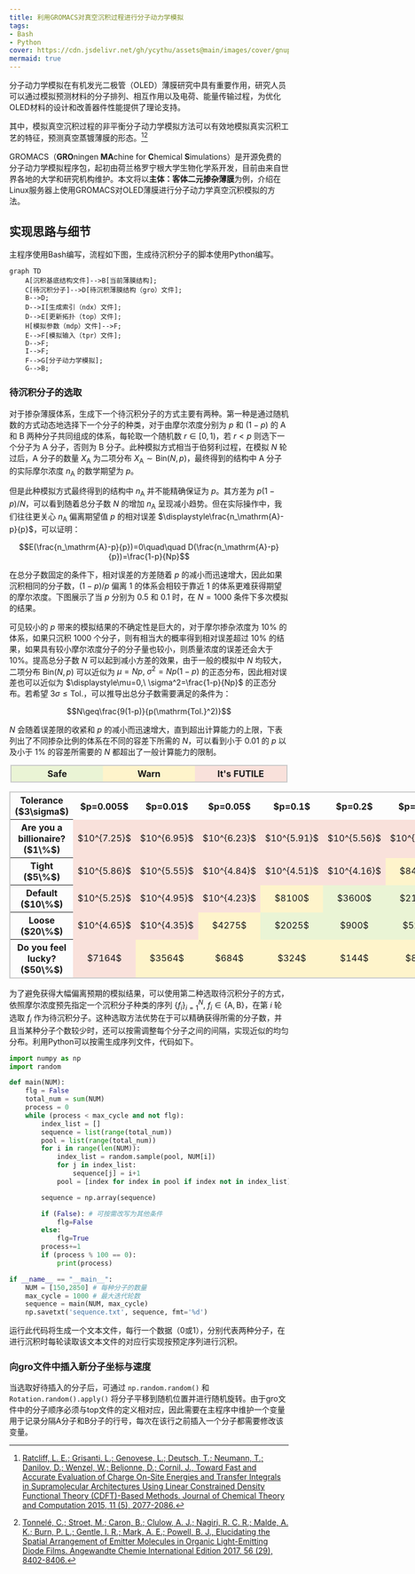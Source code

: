 ```yaml
---
title: 利用GROMACS对真空沉积过程进行分子动力学模拟
tags: 
- Bash
- Python
cover: https://cdn.jsdelivr.net/gh/ycythu/assets@main/images/cover/gnuplot.jpg
mermaid: true
---
```

分子动力学模拟在有机发光二极管（OLED）薄膜研究中具有重要作用，研究人员可以通过模拟预测材料的分子排列、相互作用以及电荷、能量传输过程，为优化OLED材料的设计和改善器件性能提供了理论支持。
<!--more-->
其中，模拟真空沉积过程的非平衡分子动力学模拟方法可以有效地模拟真实沉积工艺的特征，预测真空蒸镀薄膜的形态。[^ref1][^ref2]

[^ref1]:[Ratcliff, L. E.;  Grisanti, L.;  Genovese, L.;  Deutsch, T.;  Neumann, T.;  Danilov, D.;  Wenzel, W.;  Beljonne, D.; Cornil, J., Toward Fast and Accurate Evaluation of Charge On-Site Energies and Transfer Integrals in Supramolecular Architectures Using Linear Constrained Density Functional Theory (CDFT)-Based Methods. Journal of Chemical Theory and Computation 2015, 11 (5), 2077-2086.](https://doi.org/10.1021/acs.jctc.5b00057)
[^ref2]:[Tonnelé, C.;  Stroet, M.;  Caron, B.;  Clulow, A. J.;  Nagiri, R. C. R.;  Malde, A. K.;  Burn, P. L.;  Gentle, I. R.;  Mark, A. E.; Powell, B. J., Elucidating the Spatial Arrangement of Emitter Molecules in Organic Light-Emitting Diode Films. Angewandte Chemie International Edition 2017, 56 (29), 8402-8406.](https://doi.org/10.1002/anie.201610727)

<script type="module"> import mermaid from 'https://cdn.jsdelivr.net/npm/mermaid@11.4.1/+esm'</script>
<style>
	.markdown-theme {
		max-width: 900px!important;
	}
	#toleranceTable {
		width: 100%;
		display: table;
		border: 2px #ccc solid;
	}
	#legendTable {
		display: table;
		width: 500px;
		table-layout: fixed;
		border: 2px #ccc solid;
		margin: 0 auto;
	}
	th, td {
		text-align: center;
	}
	th.safe, td.safe {
		background-color: #99cc3333;
	}
	th.warn, td.warn {
		background-color: #ffcc0033;
	}
	th.danger, td.danger {
		background-color: #dd330022;
	}
</style>
GROMACS（**GRO**ningen **MA**chine for **C**hemical **S**imulations）是开源免费的分子动力学模拟程序包，起初由荷兰格罗宁根大学生物化学系开发，目前由来自世界各地的大学和研究机构维护。本文将以**主体：客体二元掺杂薄膜**为例，介绍在Linux服务器上使用GROMACS对OLED薄膜进行分子动力学真空沉积模拟的方法。

## 实现思路与细节

主程序使用Bash编写，流程如下图，生成待沉积分子的脚本使用Python编写。

```flow
graph TD
	A[沉积基底结构文件]-->B[当前薄膜结构];
	C[待沉积分子]-->D[待沉积薄膜结构（gro）文件];
	B-->D;
	D-->I[生成索引（ndx）文件];
	D-->E[更新拓扑（top）文件];
	H[模拟参数（mdp）文件]-->F;
	E-->F[模拟输入（tpr）文件];
	D-->F;
	I-->F;
	F-->G[分子动力学模拟];
	G-->B;
```

### 待沉积分子的选取

对于掺杂薄膜体系，生成下一个待沉积分子的方式主要有两种。第一种是通过随机数的方式动态地选择下一个分子的种类，对于由摩尔浓度分别为 $p$ 和 $(1-p)$ 的 A 和 B 两种分子共同组成的体系，每轮取一个随机数 $r\in[0,1)$，若 $r<p$ 则选下一个分子为 A 分子，否则为 B 分子。此种模拟方式相当于伯努利过程，在模拟 $N$ 轮过后，A 分子的数量 $X_\mathrm{A}$ 为二项分布 $X_\mathrm{A}\sim\mathrm{Bin}(N,p)$，最终得到的结构中 A 分子的实际摩尔浓度 $n_\mathrm{A}$ 的数学期望为 $p$。

但是此种模拟方式最终得到的结构中 $n_\mathrm{A}$ 并不能精确保证为 $p$。其方差为 $p(1-p)/N$，可以看到随着总分子数 $N$ 的增加 $n_\mathrm{A}$ 呈现减小趋势。但在实际操作中，我们往往更关心 $n_\mathrm{A}$ 偏离期望值 $p$ 的相对误差 $\displaystyle\frac{n_\mathrm{A}-p}{p}$，可以证明：

$$E(\frac{n_\mathrm{A}-p}{p})=0\quad\quad D(\frac{n_\mathrm{A}-p}{p})=\frac{1-p}{Np}$$

在总分子数固定的条件下，相对误差的方差随着 $p$ 的减小而迅速增大，因此如果沉积相同的分子数，$(1-p)/p$ 偏离 $1$ 的体系会相较于靠近 $1$ 的体系更难获得期望的摩尔浓度。下图展示了当 $p$ 分别为 $0.5$ 和 $0.1$ 时，在 $N=1000$ 条件下多次模拟的结果。


可见较小的 $p$ 带来的模拟结果的不确定性是巨大的，对于摩尔掺杂浓度为 $10\%$ 的体系，如果只沉积 $1000$ 个分子，则有相当大的概率得到相对误差超过 $10\%$ 的结果，如果具有较小摩尔浓度分子的分子量也较小，则质量浓度的误差还会大于 $10\%$。提高总分子数 $N$ 可以起到减小方差的效果，由于一般的模拟中 $N$ 均较大，二项分布 $\mathrm{Bin}(N,p)$ 可以近似为 $\mu=Np,\ \sigma^2=Np(1-p)$ 的正态分布，因此相对误差也可以近似为 $\displaystyle\mu=0,\ \sigma^2=\frac{1-p}{Np}$ 的正态分布。若希望 $3\sigma\leq\mathrm{Tol.}$，可以推导出总分子数需要满足的条件为：

$$N\geq\frac{9(1-p)}{p(\mathrm{Tol.}^2)}$$

$N$ 会随着误差限的收紧和 $p$ 的减小而迅速增大，直到超出计算能力的上限，下表列出了不同掺杂比例的体系在不同的容差下所需的 $N$，可以看到小于 $0.01$ 的 $p$ 以及小于 $1\%$ 的容差所需要的 $N$ 都超出了一般计算能力的限制。

<table id="legendTable">
	<tbody><tr>
		<th class="safe">Safe</th>
		<th class="warn">Warn</th>
		<th class="danger">It's FUTILE</th>
	</tr></tbody>
</table>
<table id="toleranceTable">
	<tbody>
		<tr>
			<th>Tolerance ($3\sigma$)</th>
			<th>$p=0.005$</th>
			<th>$p=0.01$</th>
			<th>$p=0.05$</th>
			<th>$p=0.1$</th>
			<th>$p=0.2$</th>
			<th>$p=0.3$</th>
			<th>$p=0.4$</th>
			<th>$p=0.5$</th>
		</tr>
		<tr>
			<th>Are you a billionaire?<br> ($1\%$)</th>
			<td class="danger">$10^{7.25}$</td>
			<td class="danger">$10^{6.95}$</td>
			<td class="danger">$10^{6.23}$</td>
			<td class="danger">$10^{5.91}$</td>
			<td class="danger">$10^{5.56}$</td>
			<td class="danger">$10^{5.32}$</td>
			<td class="danger">$10^{5.13}$</td>
			<td class="danger">$10^{4.95}$</td>
		</tr>
		<tr>
			<th>Tight<br> ($5\%$)</th>
			<td class="danger">$10^{5.86}$</td>
			<td class="danger">$10^{5.55}$</td>
			<td class="danger">$10^{4.84}$</td>
			<td class="danger">$10^{4.51}$</td>
			<td class="danger">$10^{4.16}$</td>
			<td class="warn">$8400$</td>
			<td class="warn">$5400$</td>
			<td class="safe">$3600$</td>
		</tr>
		<tr>
			<th>Default<br> ($10\%$)</th>
			<td class="danger">$10^{5.25}$</td>
			<td class="danger">$10^{4.95}$</td>
			<td class="danger">$10^{4.23}$</td>
			<td class="warn">$8100$</td>
			<td class="safe">$3600$</td>
			<td class="safe">$2100$</td>
			<td class="safe">$1350$</td>
			<td class="safe">$900$</td>
		</tr>
		<tr>
			<th>Loose<br> ($20\%$)</th>
			<td class="danger">$10^{4.65}$</td>
			<td class="danger">$10^{4.35}$</td>
			<td class="warn">$4275$</td>
			<td class="safe">$2025$</td>
			<td class="safe">$900$</td>
			<td class="safe">$525$</td>
			<td class="safe">$338$</td>
			<td class="safe">$225$</td>
		</tr>
		<tr>
			<th>Do you feel lucky?<br> ($50\%$)</th>
			<td class="danger">$7164$</td>
			<td class="warn">$3564$</td>
			<td class="warn">$684$</td>
			<td class="warn">$324$</td>
			<td class="warn">$144$</td>
			<td class="warn">$84$</td>
			<td class="warn">$54$</td>
			<td class="warn">$36$</td>
		</tr>
	</tbody>
</table>

为了避免获得大幅偏离预期的模拟结果，可以使用第二种选取待沉积分子的方式，依照摩尔浓度预先指定一个沉积分子种类的序列 $\{f_i\}_{i=1}^N,\ f_i\in\{\mathrm{A},\mathrm{B}\}$，在第 $i$ 轮选取 $f_i$ 作为待沉积分子。这种选取方法优势在于可以精确获得所需的分子数，并且当某种分子个数较少时，还可以按需调整每个分子之间的间隔，实现近似的均匀分布。利用Python可以按需生成序列文件，代码如下。

```python
import numpy as np
import random

def main(NUM):
	flg = False
	total_num = sum(NUM)
	process = 0
	while (process < max_cycle and not flg):
	    index_list = []
	    sequence = list(range(total_num))
	    pool = list(range(total_num))
	    for i in range(len(NUM)): 
	        index_list = random.sample(pool, NUM[i])
	        for j in index_list:
	            sequence[j] = i+1
	        pool = [index for index in pool if index not in index_list]

        sequence = np.array(sequence)

	    if (False): # 可按需改写为其他条件
	        flg=False
	    else:
	        flg=True
	    process+=1
	    if (process % 100 == 0):
	        print(process)

if __name__ == "__main__":
	NUM = [150,2850] # 每种分子的数量
	max_cycle = 1000 # 最大迭代轮数
	sequence = main(NUM, max_cycle)
	np.savetxt('sequence.txt', sequence, fmt='%d')
```

运行此代码将生成一个文本文件，每行一个数据（0或1），分别代表两种分子，在进行沉积时每轮读取该文本文件的对应行实现按预定序列进行沉积。

### 向gro文件中插入新分子坐标与速度

当选取好待插入的分子后，可通过 `np.random.random()` 和 `Rotation.random().apply()` 将分子平移到随机位置并进行随机旋转。由于gro文件中的分子顺序必须与top文件的定义相对应，因此需要在主程序中维护一个变量用于记录分隔A分子和B分子的行号，每次在该行之前插入一个分子都需要修改该变量。